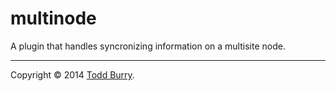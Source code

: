 # multinode

A plugin that handles syncronizing information on a multisite node.

---
Copyright &copy; 2014 [Todd Burry](http://vanillaforums.com).
